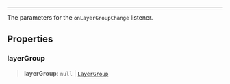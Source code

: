 ***

The parameters for the `onLayerGroupChange` listener.

## Properties

### layerGroup

> **layerGroup**: `null` | [`LayerGroup`](LayerGroup.md)
